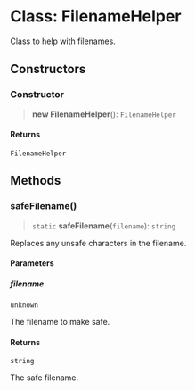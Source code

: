 # Class: FilenameHelper

Class to help with filenames.

## Constructors

### Constructor

> **new FilenameHelper**(): `FilenameHelper`

#### Returns

`FilenameHelper`

## Methods

### safeFilename()

> `static` **safeFilename**(`filename`): `string`

Replaces any unsafe characters in the filename.

#### Parameters

##### filename

`unknown`

The filename to make safe.

#### Returns

`string`

The safe filename.
